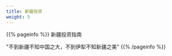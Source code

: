 ```yaml
---
title: 新疆投资
weight: 5
---
```



{{% pageinfo %}}
新疆投资指南

"不到新疆不知中国之大，不到伊犁不知新疆之美"
{{% /pageinfo %}}

